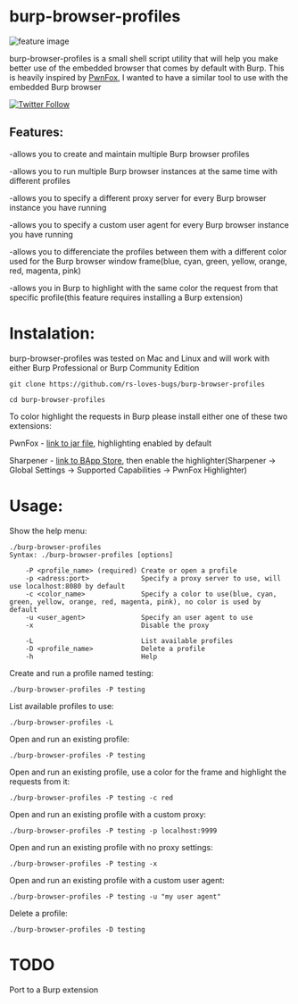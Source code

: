 # burp-browser-profiles

![feature image](https://i.imgur.com/cOAlfyI.png)

burp-browser-profiles is a small shell script utility that will help you make better use of the embedded browser that comes by default with Burp. This is heavily inspired by [PwnFox](https://github.com/yeswehack/PwnFox), I wanted to have a similar tool to use with the embedded Burp browser

[![Twitter Follow](https://img.shields.io/twitter/follow/rs_loves_bugs?style=flat-square)](https://twitter.com/rs_loves_bugs)

## Features:

-allows you to create and maintain multiple Burp browser profiles

-allows you to run multiple Burp browser instances at the same time with different profiles

-allows you to specify a different proxy server for every Burp browser instance you have running

-allows you to specify a custom user agent for every Burp browser instance you have running

-allows you to differenciate the profiles between them with a different color used for the Burp browser window frame(blue, cyan, green, yellow, orange, red, magenta, pink)

-allows you in Burp to highlight with the same color the request from that specific profile(this feature requires installing a Burp extension)

# Instalation:

burp-browser-profiles was tested on Mac and Linux and will work with either Burp Professional or Burp Community Edition

```
git clone https://github.com/rs-loves-bugs/burp-browser-profiles
```
```
cd burp-browser-profiles
```

To color highlight the requests in Burp please install either one of these two extensions:

PwnFox - [link to jar file](https://github.com/yeswehack/PwnFox/releases/download/v1.0.3/PwnFox.jar), highlighting enabled by default

Sharpener - [link to BApp Store](https://portswigger.net/bappstore/3c5025b0e19d419a8f339ee0c30391dd), then enable the highlighter(Sharpener -> Global Settings -> Supported Capabilities -> PwnFox Highlighter)   

# Usage:
Show the help menu:

```
./burp-browser-profiles
Syntax: ./burp-browser-profiles [options]

    -P <profile_name> (required) Create or open a profile
    -p <adress:port>             Specify a proxy server to use, will use localhost:8080 by default
    -c <color_name>              Specify a color to use(blue, cyan, green, yellow, orange, red, magenta, pink), no color is used by default
    -u <user_agent>              Specify an user agent to use
    -x                           Disable the proxy

    -L                           List available profiles
    -D <profile_name>            Delete a profile
    -h                           Help
```

Create and run a profile named testing:
```
./burp-browser-profiles -P testing
```

List available profiles to use:
```
./burp-browser-profiles -L
```

Open and run an existing profile:
```
./burp-browser-profiles -P testing
```

Open and run an existing profile, use a color for the frame and highlight the requests from it:
```
./burp-browser-profiles -P testing -c red
```

Open and run an existing profile with a custom proxy:
```
./burp-browser-profiles -P testing -p localhost:9999
```

Open and run an existing profile with no proxy settings:
```
./burp-browser-profiles -P testing -x
```

Open and run an existing profile with a custom user agent:
```
./burp-browser-profiles -P testing -u "my user agent"
```

Delete a profile:
```
./burp-browser-profiles -D testing
```
# TODO

Port to a Burp extension






